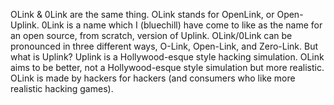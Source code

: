 OLink & 0Link are the same thing.  OLink stands for OpenLink, or Open-Uplink.  0Link is a name which I (bluechill) have come to like as the name for an open source, from scratch, version of Uplink.  OLink/0Link can be pronounced in three different ways, O-Link, Open-Link, and Zero-Link.  But what is Uplink?  Uplink is a Hollywood-esque style hacking simulation.  OLink aims to be better, not a Hollywood-esque style simulation but more realistic.  OLink is made by hackers for hackers (and consumers who like more realistic hacking games).